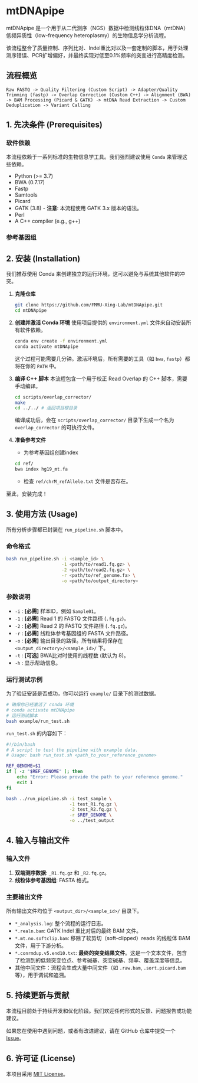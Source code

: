 # mtDNApipe

mtDNApipe 是一个用于从二代测序（NGS）数据中检测线粒体DNA（mtDNA）低频异质性（low-frequency heteroplasmy）的生物信息学分析流程。

该流程整合了质量控制、序列比对、Indel重比对以及一套定制的脚本，用于处理测序错误、PCR扩增偏好，并最终实现对低至0.1%频率的突变进行高精度检测。

## 流程概览

```
Raw FASTQ -> Quality Filtering (Custom Script) -> Adapter/Quality Trimming (fastp) -> Overlap Correction (Custom C++) -> Alignment (BWA) -> BAM Processing (Picard & GATK) -> mtDNA Read Extraction -> Custom Deduplication -> Variant Calling
```

## 1. 先决条件 (Prerequisites)

### 软件依赖
本流程依赖于一系列标准的生物信息学工具。我们强烈建议使用 `Conda` 来管理这些依赖。

-   Python (>= 3.7)
-   BWA (0.7.17)
-   Fastp
-   Samtools
-   Picard
-   GATK (3.8) - **注意**: 本流程使用 GATK 3.x 版本的语法。
-   Perl
-   A C++ compiler (e.g., g++)

### 参考基因组


## 2. 安装 (Installation)

我们推荐使用 Conda 来创建独立的运行环境，这可以避免与系统其他软件的冲突。

1.  **克隆仓库**
    ```bash
    git clone https://github.com/FMMU-Xing-Lab/mtDNApipe.git
    cd mtDNApipe
    ```

2.  **创建并激活 Conda 环境**
    使用项目提供的 `environment.yml` 文件来自动安装所有软件依赖。
    ```bash
    conda env create -f environment.yml
    conda activate mtDNApipe
    ```
    这个过程可能需要几分钟。激活环境后，所有需要的工具（如 `bwa`, `fastp`）都将在你的 `PATH` 中。

3.  **编译 C++ 脚本**
    本流程包含一个用于校正 Read Overlap 的 C++ 脚本，需要手动编译。
    ```bash
    cd scripts/overlap_corrector/
    make
    cd ../../ # 返回项目根目录
    ```
    编译成功后，会在 `scripts/overlap_corrector/` 目录下生成一个名为 `overlap_corrector` 的可执行文件。

4.  **准备参考文件**
    -   为参考基因组创建index
    ```bash
    cd ref/
    bwa index hg19_mt.fa
    ```
    -   检查 `ref/chrM_refAllele.txt` 文件是否存在。

至此，安装完成！

## 3. 使用方法 (Usage)

所有分析步骤都已封装在 `run_pipeline.sh` 脚本中。

### 命令格式
```bash
bash run_pipeline.sh -i <sample_id> \
                     -1 <path/to/read1.fq.gz> \
                     -2 <path/to/read2.fq.gz> \
                     -r <path/to/ref_genome.fa> \
                     -o <path/to/output_directory>
```

### 参数说明
-   `-i` : **[必需]** 样本ID，例如 `Sample01`。
-   `-1` : **[必需]** Read 1 的 FASTQ 文件路径 (`.fq.gz`)。
-   `-2` : **[必需]** Read 2 的 FASTQ 文件路径 (`.fq.gz`)。
-   `-r` : **[必需]** 线粒体参考基因组的 FASTA 文件路径。
-   `-o` : **[必需]** 输出目录的路径。所有结果将保存在 `<output_directory>/<sample_id>/` 下。
-   `-t` : **[可选]** BWA比对时使用的线程数 (默认为 8)。
-   `-h` : 显示帮助信息。

### 运行测试示例
为了验证安装是否成功，你可以运行 `example/` 目录下的测试数据。
```bash
# 确保你已经激活了 conda 环境
# conda activate mtDNApipe
# 运行测试脚本
bash example/run_test.sh
```
`run_test.sh` 的内容如下：
```bash
#!/bin/bash
# A script to test the pipeline with example data.
# Usage: bash run_test.sh <path_to_your_reference_genome>

REF_GENOME=$1
if [ -z "$REF_GENOME" ]; then
    echo "Error: Please provide the path to your reference genome."
    exit 1
fi

bash ../run_pipeline.sh -i test_sample \
                        -1 test_R1.fq.gz \
                        -2 test_R2.fq.gz \
                        -r $REF_GENOME \
                        -o ../test_output
```

## 4. 输入与输出文件

### 输入文件
1.  **双端测序数据**: `_R1.fq.gz` 和 `_R2.fq.gz`。
2.  **线粒体参考基因组**: FASTA 格式。

### 主要输出文件
所有输出文件均位于 `<output_dir>/<sample_id>/` 目录下。

-   `*_analysis.log`: 整个流程的运行日志。
-   `*.realn.bam`: GATK Indel 重比对后的最终 BAM 文件。
-   `*.mt.no.softclip.bam`: 移除了软剪切（soft-clipped）reads 的线粒体 BAM 文件，用于下游分析。
-   `*.conrmdup.v5.end10.txt`: **最终的突变结果文件**。这是一个文本文件，包含了检测到的低频突变位点、参考碱基、突变碱基、频率、覆盖深度等信息。
-   其他中间文件：流程会生成大量中间文件（如 `.raw.bam`, `.sort.picard.bam` 等），用于调试和追溯。

## 5. 持续更新与贡献
本流程目前处于持续开发和优化阶段。我们欢迎任何形式的反馈、问题报告或功能建议。

如果您在使用中遇到问题，或者有改进建议，请在 GitHub 仓库中提交一个 [Issue](https://github.com/your-username/MitoVariantPipe/issues)。

## 6. 许可证 (License)
本项目采用 [MIT License](./LICENSE)。
